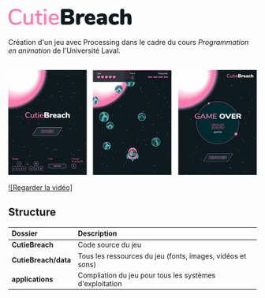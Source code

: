 <h1>
   <img alt="CutieBreach" width="250px" src="https://github.com/raphpare/CutieBreach/blob/master/images/logo-fonce.png?raw=true">
</h1>

Création d'un jeu avec Processing dans le cadre du cours *Programmation en animation* de l'Université Laval.

<br>

<img width="700px" alt="3 écrans du jeu" src="https://github.com/raphpare/CutieBreach/blob/master/images/ecrans.png?raw=true">

[![Regarder la vidéo]](https://www.youtube.com/watch?v=PZlnefUOGr8)

## Structure
| Dossier |  Description |
|:---|:---|
| **CutieBreach** | Code source du jeu |
| **CutieBreach/data** | Tous les ressources du jeu (fonts, images, vidéos et sons) |
| **applications** | Compliation du jeu pour tous les systèmes d'exploitation |
